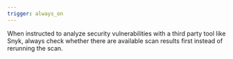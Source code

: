 ```yaml
---
trigger: always_on
---
```


When instructed to analyze security vulnerabilities with a third party tool like Snyk, always check whether there are available scan results first instead of rerunning the scan.